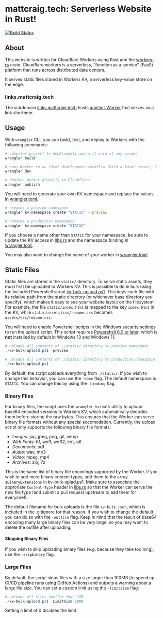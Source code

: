 # mattcraig.tech: Serverless Website in Rust!

[![Build Status](https://img.shields.io/github/actions/workflow/status/0x65-e/mattcraig.tech/workers_deploy.yml?branch=master&logo=github&style=flat-square)](https://github.com/0x65-e/mattcraig.tech/actions/workflows/workers_deploy.yml)

## About

This website is written for Cloudflare Workers using Rust and the [workers-rs](https://github.com/cloudflare/workers-rs) crate. Cloudflare workers is a serverless, "function as a service" (FaaS) platform that runs across distributed data centers.

It serves static files stored in Workers KV, a serverless key-value store on the edge.

### links.mattcraig.tech

The subdomain [links.mattcraig.tech](https://links.mattcraig.tech) hosts [another Worker](https://github.com/0x65-e/links.mattcraig.tech) that serves as a link shortener. 

## Usage

With `wrangler` CLI, you can build, test, and deploy to Workers with the following commands: 

```bash
# compiles project to WebAssembly and will warn of any issues
wrangler build 

# runs Worker in an ideal development workflow (with a local server, file watcher & more)
wrangler dev

# deploys Worker globally to Cloudflare
wrangler publish
```

You will need to generate your own KV namespace and replace the values in [wrangler.toml](wrangler.toml).

```bash
# creates a preview namespace
wrangler kv:namespace create "STATIC" --preview

# creates a production namespace
wrangler kv:namespace create "STATIC"
```

If you choose a name other than `STATIC` for your namespace, be sure to update the KV access in [libs.rs](src/lib.rs) and the namespace binding in [wrangler.toml](wrangler.toml).

You may also want to change the name of your worker in [wrangler.toml](wrangler.toml).

## Static Files

Static files are stored in the `static/` directory. To serve static assets, they must first be uploaded to Workers KV. This is possible to do in bulk using the included Powershell script [kv-bulk-upload.ps1](kv-bulk-upload.ps1). This keys each file with its relative path from the static directory (or whichever base directory you specify), which makes it easy to see your website layout on the filesystem. For example, the file `static/index.html` is mapped to the key `index.html` in the KV, while `static/assets/css/resume.css` becomes `assets/css/resume.css`.

You will need to enable Powershell scripts in the Windows security settings to run the upload script. This script requires [Powershell 6.0 or later](https://aka.ms/pscore6), which is **not** installed by default in Windows 10 and Windows 11.

```powershell
# uploads all contents of ./static/ directory to preview namespace
./kv-bulk-upload.ps1 -preview

# uploads all contents of ./static/ directory to production namespace
./kv-bulk-upload.ps1
```

By default, the script uploads everything from `./static/`. If you wish to change this behavior, you can use the `-base` flag. The default namespace is `STATIC`. You can change this by using the `-binding` flag.

### Binary Files

For binary files, the script uses the `wrangler kv:bulk` utility to upload base64 encoded versions to Workers KV, which automatically decodes them before storing the raw bytes. This ensures that the Worker can serve binary file formats without any special accomodation. Currently, the upload script only supports the following binary file formats:
- *Images:* jpg, jpeg, png, gif, webp
- *Web Fonts:* ttf, woff, woff2, eot, otf
- *Documents:* pdf
- *Audio:* wav, mp3
- *Video:* mpeg, mp4
- *Archives:* zip, 7z


This is the same list of binary file encodings supported by the Worker. If you wish to add more binary content types, add them to the array `$BinaryExtensions` in [kv-bulk-uplad.ps1](kv-bulk-upload.ps1). Make sure to associate the approriate `Content-Type` header in [libs.rs](src/libs.rs) so that the Worker can serve the new file type (and submit a pull request upstream to add them for everyone!).

The default filename for bulk uploads is the file `kv-bulk.json`, which is included in the .gitignore for that reason. If you wish to change the default, you can do so with the `-outfile` flag. Keep in mind that the result of base64 encoding many large binary files can be very large, so you may want to delete the outfile after uploading.

#### Skipping Binary Files

If you wish to skip uploading binary files (e.g. because they take too long), use the `-skipbinary` flag.

### Large Files

By default, the script skips files with a size larger than 100MB (to speed up CI/CD pipeline runs using GitHub Actions) and outputs a warning about a large file size. You can set a custom limit using the `-limitsize` flag:

```powershell
# uploads all files smaller than 1GB
./kv-bulk-upload.ps1 -LimitSize 1000
```
Setting a limit of 0 disables the limit.

